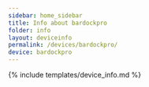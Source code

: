 ```yaml
---
sidebar: home_sidebar
title: Info about bardockpro
folder: info
layout: deviceinfo
permalink: /devices/bardockpro/
device: bardockpro
---
```

{% include templates/device_info.md %}
